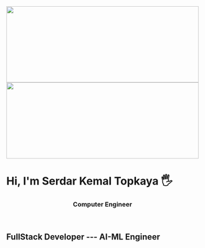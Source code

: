 
<img src="" width= 100% height=200px/>
<img src="" width= 100% height=200px/>




<h1>Hi, I'm Serdar Kemal Topkaya 🖐</h1>
<h3 align="center">Computer Engineer</h3>
<br>

<h2>FullStack Developer --- AI-ML Engineer</h2>

